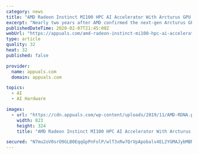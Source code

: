 ```yaml
---
category: news
title: "AMD Radeon Instinct MI100 HPC AI Accelerator With Arcturus GPU Prototype With 32GB HBM2 And 200W TDP Spotted Online"
excerpt: "Nearly two years after AMD confirmed the next-gen Arcturus GPU, the Radeon Instinct MI100, an HPC AI Accelerator, has appeared online. Interestingly, specifications and features of the high-performance computer have leaked online as well. Although they might change as the test rig is apparently still under development, the platform appears to ..."
publishedDateTime: 2020-02-07T21:45:00Z
webUrl: "https://appuals.com/amd-radeon-instinct-mi100-hpc-ai-accelerator-with-arcturus-gpu-prototype-with-32gb-hbm2-and-200w-tdp-spotted-online/"
type: article
quality: 32
heat: 32
published: false

provider:
  name: appuals.com
  domain: appuals.com

topics:
  - AI
  - AI Hardware

images:
  - url: "https://cdn.appuals.com/wp-content/uploads/2019/11/AMD-RDNA.png"
    width: 823
    height: 324
    title: "AMD Radeon Instinct MI100 HPC AI Accelerator With Arcturus GPU Prototype With 32GB HBM2 And 200W TDP Spotted Online"

secured: "N7mu2oV0srO9GLB0EqqGpPnFolP/wlT3xRw7QrVpApobalv4EL2YGMAJybMBNAPWM5vzrVs12r49xg5wssA11JK8KGRbyX+ENDoFZAzDsxiYxpFdFDffMyJmsjts906GmL7BTdJeQdGguUXMWg6RfydootesLXhL4Ywdx4rPakVgDmS+OqUtSM5p8sUlU+EiIg8R109MGYA6b98UDA2Kmzyny4tYBwnNK6vzmklbtuqs2sgndeo4wFtDmfbttbHxI8aqbkyIXIcJ8QMRcjMMLma+7C2sDnNizh0UlU2hi7luAZ5PtBdvt7lLiFvJNCCB;Smtzw8sdB2+TOWUO0zKLLQ=="
---
```


